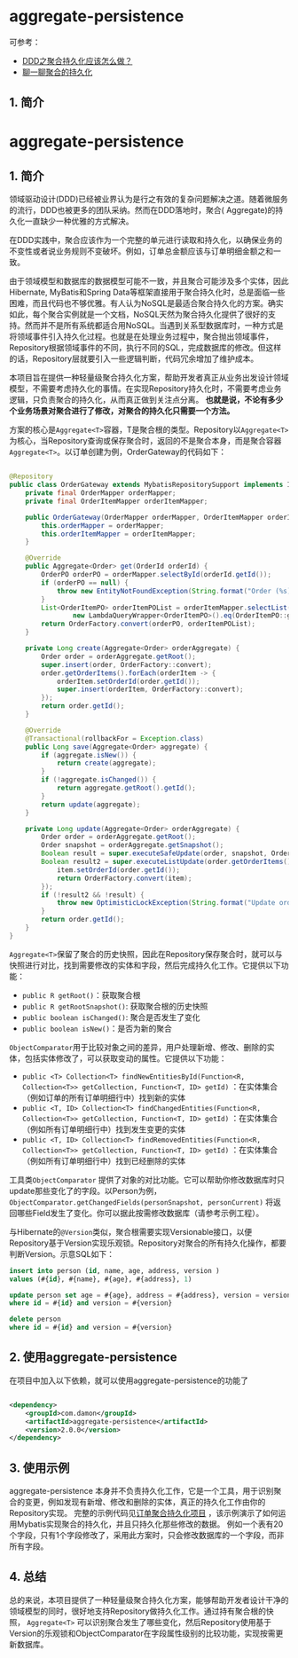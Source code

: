 # aggregate-persistence

可参考：

* [DDD之聚合持久化应该怎么做？](https://zhuanlan.zhihu.com/p/334344752)
* [聊一聊聚合的持久化](https://zhuanlan.zhihu.com/p/87074950)

## 1. 简介

# aggregate-persistence

## 1. 简介

领域驱动设计(DDD)已经被业界认为是行之有效的复杂问题解决之道。随着微服务的流行，DDD也被更多的团队采纳。然而在DDD落地时，聚合(
Aggregate)的持久化一直缺少一种优雅的方式解决。

在DDD实践中，聚合应该作为一个完整的单元进行读取和持久化，以确保业务的不变性或者说业务规则不变破坏。例如，订单总金额应该与订单明细金额之和一致。

由于领域模型和数据库的数据模型可能不一致，并且聚合可能涉及多个实体，因此Hibernate, MyBatis和Spring
Data等框架直接用于聚合持久化时，总是面临一些困难，而且代码也不够优雅。有人认为NoSQL是最适合聚合持久化的方案。确实如此，每个聚合实例就是一个文档，NoSQL天然为聚合持久化提供了很好的支持。然而并不是所有系统都适合用NoSQL。当遇到关系型数据库时，一种方式是将领域事件引入持久化过程。也就是在处理业务过程中，聚合抛出领域事件，Repository根据领域事件的不同，执行不同的SQL，完成数据库的修改。但这样的话，Repository层就要引入一些逻辑判断，代码冗余增加了维护成本。

本项目旨在提供一种轻量级聚合持久化方案，帮助开发者真正从业务出发设计领域模型，不需要考虑持久化的事情。在实现Repository持久化时，不需要考虑业务逻辑，只负责聚合的持久化，从而真正做到关注点分离。
**也就是说，不论有多少个业务场景对聚合进行了修改，对聚合的持久化只需要一个方法。**

方案的核心是`Aggregate<T>`容器，T是聚合根的类型。Repository以`Aggregate<T>`为核心，当Repository查询或保存聚合时，返回的不是聚合本身，而是聚合容器
`Aggregate<T>`。以订单创建为例，OrderGateway的代码如下：

```java

@Repository
public class OrderGateway extends MybatisRepositorySupport implements IOrderGateway {
    private final OrderMapper orderMapper;
    private final OrderItemMapper orderItemMapper;

    public OrderGateway(OrderMapper orderMapper, OrderItemMapper orderItemMapper) {
        this.orderMapper = orderMapper;
        this.orderItemMapper = orderItemMapper;
    }

    @Override
    public Aggregate<Order> get(OrderId orderId) {
        OrderPO orderPO = orderMapper.selectById(orderId.getId());
        if (orderPO == null) {
            throw new EntityNotFoundException(String.format("Order (%s) is not found", orderId.getId()));
        }
        List<OrderItemPO> orderItemPOList = orderItemMapper.selectList(
                new LambdaQueryWrapper<OrderItemPO>().eq(OrderItemPO::getOrderId, orderId.getId()));
        return OrderFactory.convert(orderPO, orderItemPOList);
    }

    private Long create(Aggregate<Order> orderAggregate) {
        Order order = orderAggregate.getRoot();
        super.insert(order, OrderFactory::convert);
        order.getOrderItems().forEach(orderItem -> {
            orderItem.setOrderId(order.getId());
            super.insert(orderItem, OrderFactory::convert);
        });
        return order.getId();
    }

    @Override
    @Transactional(rollbackFor = Exception.class)
    public Long save(Aggregate<Order> aggregate) {
        if (aggregate.isNew()) {
            return create(aggregate);
        }
        if (!aggregate.isChanged()) {
            return aggregate.getRoot().getId();
        }
        return update(aggregate);
    }

    private Long update(Aggregate<Order> orderAggregate) {
        Order order = orderAggregate.getRoot();
        Order snapshot = orderAggregate.getSnapshot();
        Boolean result = super.executeSafeUpdate(order, snapshot, OrderFactory::convert);
        Boolean result2 = super.executeListUpdate(order.getOrderItems(), snapshot.getOrderItems(), item -> {
            item.setOrderId(order.getId());
            return OrderFactory.convert(item);
        });
        if (!result2 && !result) {
            throw new OptimisticLockException(String.format("Update order (%s) error, it's not found or changed by another user", orderAggregate.getRoot().getId()));
        }
        return order.getId();
    }
}
```

`Aggregate<T>`保留了聚合的历史快照，因此在Repository保存聚合时，就可以与快照进行对比，找到需要修改的实体和字段，然后完成持久化工作。它提供以下功能：

* `public R getRoot()`：获取聚合根
* `public R getRootSnapshot()`: 获取聚合根的历史快照
* `public boolean isChanged()`: 聚合是否发生了变化
* `public boolean isNew()`：是否为新的聚合

`ObjectComparator`用于比较对象之间的差异，用户处理新增、修改、删除的实体，包括实体修改了，可以获取变动的属性。它提供以下功能：

* `public <T> Collection<T> findNewEntitiesById(Function<R, Collection<T>> getCollection, Function<T, ID> getId)`
  ：在实体集合（例如订单的所有订单明细行中）找到新的实体
* `public <T, ID> Collection<T> findChangedEntities(Function<R, Collection<T>> getCollection, Function<T, ID> getId)`
  ：在实体集合（例如所有订单明细行中）找到发生变更的实体
* `public <T, ID> Collection<T> findRemovedEntities(Function<R, Collection<T>> getCollection, Function<T, ID> getId)`
  ：在实体集合（例如所有订单明细行中）找到已经删除的实体

工具类`ObjectComparator`
提供了对象的对比功能。它可以帮助你修改数据库时只update那些变化了的字段。以Person为例，
`ObjectComparator.getChangedFields(personSnapshot, personCurrent)`
将返回哪些Field发生了变化。你可以据此按需修改数据库（请参考示例工程）。

与Hibernate的`@Version`类似，聚合根需要实现Versionable接口，以便Repository基于Version实现乐观锁。Repository对聚合的所有持久化操作，都要判断Version。示意SQL如下：

```sql
insert into person (id, name, age, address, version )
values (#{id}, #{name}, #{age}, #{address}, 1)

update person set age = #{age}, address = #{address}, version = version + 1
where id = #{id} and version = #{version}

delete person
where id = #{id} and version = #{version}
``` 

## 2. 使用aggregate-persistence

在项目中加入以下依赖，就可以使用aggregate-persistence的功能了

```xml

<dependency>
    <groupId>com.damon</groupId>
    <artifactId>aggregate-persistence</artifactId>
    <version>2.0.0</version>
</dependency>
```

## 3. 使用示例

aggregate-persistence 本身并不负责持久化工作，它是一个工具，用于识别聚合的变更，例如发现有新增、修改和删除的实体，真正的持久化工作由你的Repository实现。
完整的示例代码见[订单聚合持久化项目](https://github.com/654894017/aggregate-persistence/blob/master/src/test/java/com/damon/test/TestOrderGateway.java)
，该示例演示了如何运用Mybatis实现聚合的持久化，并且只持久化那些修改的数据。
例如一个表有20个字段，只有1个字段修改了，采用此方案时，只会修改数据库的一个字段，而非所有字段。

## 4. 总结

总的来说，本项目提供了一种轻量级聚合持久化方案，能够帮助开发者设计干净的领域模型的同时，很好地支持Repository做持久化工作。通过持有聚合根的快照，
`Aggregate<T>`
可以识别聚合发生了哪些变化，然后Repository使用基于Version的乐观锁和ObjectComparator在字段属性级别的比较功能，实现按需更新数据库。
